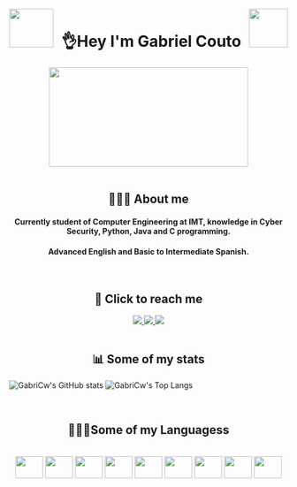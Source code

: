 <div style="display: inline_block"><br>
  <img align="right" height="70" width="70" src="https://media0.giphy.com/media/3o85xBH1NjrRfa8kPm/giphy.gif" />
    <img align="left" height="70" width="80" src="https://camo.githubusercontent.com/a0d58634789b846466557b4c210c1638560a4bd4457161899e026ce7345bb288/687474703a2f2f32352e6d656469612e74756d626c722e636f6d2f63393961353739646233616530666331363462663463636131343838383564332f74756d626c725f6d6a6776386b45754d67317338376e37396f315f3430302e676966" />
  <h1 align="center" >👌Hey I'm Gabriel Couto</h1>
  </div>
  
  <div align="center">
    <img align="center" height="180" width="360" src="https://piadasdeprogramador.files.wordpress.com/2013/04/chico.jpg" />
  </div>
  <div style="display: inline_block"><br> 
  <h2 align="center" >🙋🏻‍♂️ About me</h2>
    <h4 align="center" >Currently student of Computer Engineering at IMT, knowledge in Cyber Security, Python, Java and C programming.</h4>
  <h4 align="center" >Advanced English and Basic to Intermediate Spanish.</h4>
<div/>
  
 <div style="display: inline_block"><br> 
  <h2 align="center" >📲 Click to reach me</h2>
<div/>
  
<div align="center">
  <a href="https://github.com/GabriCw" target="_blank">
    <img src="https://img.shields.io/badge/GitHub-100000?style=for-the-badge&logo=github&logoColor=white" target="_blank">
  </a>
  <a href = "mailto:gabricouto2305@gmail.com" target="_blank">
    <img src="https://img.shields.io/badge/Gmail-D14836?style=for-the-badge&logo=gmail&logoColor=white">
  </a>
  <a href="https://www.linkedin.com/in/gabriel-dos-santos-couto/" target="_blank">
    <img src="https://img.shields.io/badge/-LinkedIn-%230077B5?style=for-the-badge&logo=linkedin&logoColor=white" target="_blank">
  </a>
  <br>
</div>
  
<div style="display: inline_block"><br>
    <h2 align="center" >📊 Some of my stats</h2>
<div/>
  
![GabriCw's GitHub stats](https://github-readme-stats.vercel.app/api?username=gabricw&show_icons=true&theme=radical)
![GabriCw's Top Langs](https://github-readme-stats.vercel.app/api/top-langs/?username=gabricw&layout=compacte&theme=radical)



<div style="display: inline_block"><br>
    <h2 align="center" >👨🏽‍💻Some of my Languagess</h2>
<div/>

<div style="display: inline_block" align= "center"><br>
  <img align="center" height="40" width="50" src="https://cdn.jsdelivr.net/gh/devicons/devicon/icons/java/java-original-wordmark.svg" />
  <img align="center" height="40" width="50" src="https://cdn.jsdelivr.net/gh/devicons/devicon/icons/python/python-original-wordmark.svg" />
  <img align="center" height="40" width="50" src="https://cdn.jsdelivr.net/gh/devicons/devicon/icons/c/c-original.svg" />
  <img align="center" height="40" width="50" src="https://cdn.jsdelivr.net/gh/devicons/devicon/icons/html5/html5-original-wordmark.svg" />
  <img align="center" height="40" width="50" src="https://cdn.jsdelivr.net/gh/devicons/devicon/icons/css3/css3-original-wordmark.svg" />
  <img align="center" height="40" width="50" src="https://cdn.jsdelivr.net/gh/devicons/devicon/icons/javascript/javascript-plain.svg" />
  <img align="center" height="40" width="50" src="https://cdn.jsdelivr.net/gh/devicons/devicon/icons/arduino/arduino-original-wordmark.svg" />
  <img align="center" height="40" width="50" src="https://cdn.jsdelivr.net/gh/devicons/devicon/icons/latex/latex-original.svg" />
  <img align="center" height="40" width="50" src="https://cdn.jsdelivr.net/gh/devicons/devicon/icons/react/react-original-wordmark.svg" />
       

